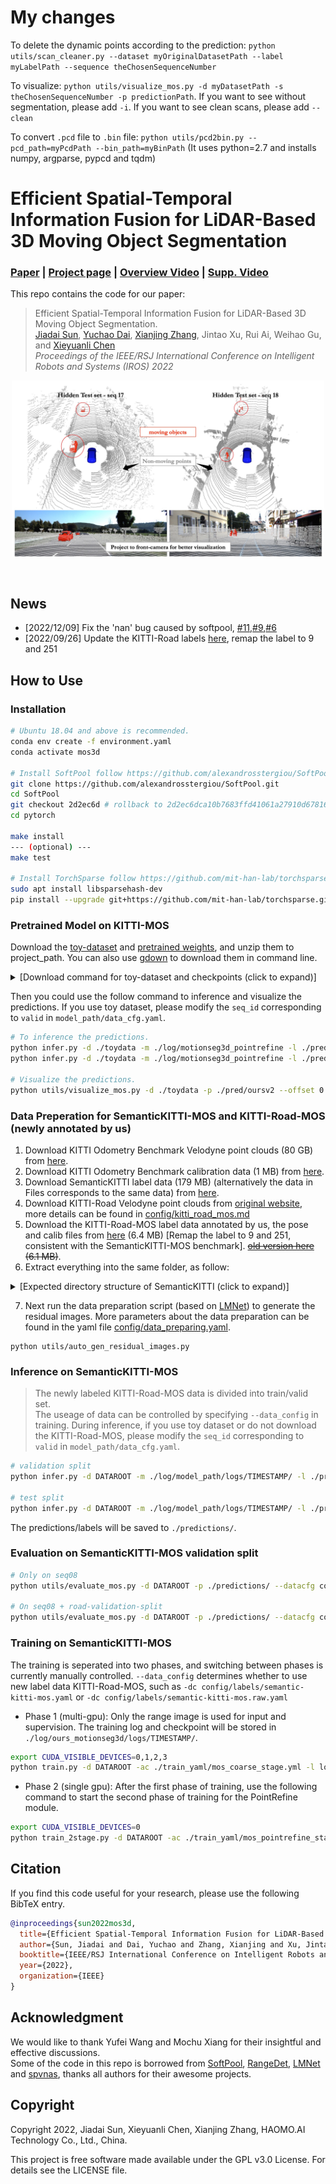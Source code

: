 # My changes
To delete the dynamic points according to the prediction: `python utils/scan_cleaner.py --dataset myOriginalDatasetPath --label myLabelPath --sequence theChosenSequenceNumber`

To visualize: `python utils/visualize_mos.py -d myDatasetPath -s theChosenSequenceNumber -p predictionPath`. If you want to see without segmentation, please add `-i`. If you want to see clean scans, please add `--clean`

To convert `.pcd` file to `.bin` file: `python utils/pcd2bin.py --pcd_path=myPcdPath --bin_path=myBinPath` (It uses python=2.7 and installs numpy, argparse, pypcd and tqdm)


# Efficient Spatial-Temporal Information Fusion for LiDAR-Based 3D Moving Object Segmentation

### [Paper](https://arxiv.org/abs/2207.02201) | [Project page](https://npucvr.github.io/MotionSeg3D) | [Overview Video](https://youtu.be/kao26zX1Hdo) | [Supp. Video](https://youtu.be/carIdfwLX_s) <br>

This repo contains the code for our paper: 

> Efficient Spatial-Temporal Information Fusion for LiDAR-Based 3D Moving Object Segmentation.  
> [Jiadai Sun](https://github.com/MaxChanger), [Yuchao Dai](https://scholar.google.com/citations?user=fddAbqsAAAAJ&hl=en&oi=ao), [Xianjing Zhang](https://github.com/zoojing), Jintao Xu, Rui Ai, Weihao Gu, and [Xieyuanli Chen](https://github.com/Chen-Xieyuanli)  
> *Proceedings of the IEEE/RSJ International Conference on Intelligent Robots and Systems (IROS) 2022*

<!-- ![method-framework](assets/framework.png) -->
<!-- ![method-framework](assets/visualization.jpg) -->
<p align='center'>  
<a href="https://youtu.be/kao26zX1Hdo">
  <img src='assets/visualization.jpg' width='500' alt='demo video'/>
</a>
</p>

<br/>

## News
- [2022/12/09] Fix the 'nan' bug caused by softpool, [#11](https://github.com/haomo-ai/MotionSeg3D/issues/11),[#9](https://github.com/haomo-ai/MotionSeg3D/issues/9),[#6](https://github.com/haomo-ai/MotionSeg3D/issues/6)
- [2022/09/26] Update the KITTI-Road labels [here](https://drive.google.com/file/d/131tKKhJiNeSiJpnlrXS43bHgZJHh9tug/view?usp=sharing), remap the label to 9 and 251
## How to Use


### Installation
```bash
# Ubuntu 18.04 and above is recommended.
conda env create -f environment.yaml
conda activate mos3d

# Install SoftPool follow https://github.com/alexandrosstergiou/SoftPool
git clone https://github.com/alexandrosstergiou/SoftPool.git
cd SoftPool
git checkout 2d2ec6d # rollback to 2d2ec6dca10b7683ffd41061a27910d67816bfa5
cd pytorch

make install
--- (optional) ---
make test

# Install TorchSparse follow https://github.com/mit-han-lab/torchsparse
sudo apt install libsparsehash-dev 
pip install --upgrade git+https://github.com/mit-han-lab/torchsparse.git@v1.4.0

```

### Pretrained Model on KITTI-MOS
Download the [toy-dataset](https://drive.google.com/file/d/1t8OuDgFzUspWtYVHSfiGkXtGrBsuvtWL/view) and [pretrained weights](https://drive.google.com/file/d/199hRJBs-3MVgqrd4Tb08Eo5pjBG74cSX/view), and unzip them to project_path. You can also use [gdown](https://github.com/wkentaro/gdown) to download them in command line.
<details>
  <summary>[Download command for toy-dataset and checkpoints (click to expand)]</summary>
  
```bash
gdown --id 1t8OuDgFzUspWtYVHSfiGkXtGrBsuvtWL # for toy-data
unzip toydata.zip

mkdir log && cd log
gdown --id 199hRJBs-3MVgqrd4Tb08Eo5pjBG74cSX # for checkpoints
unzip ckpt_motionseg3d_pointrefine.zip

```
</details>

Then you could use the follow command to inference and visualize the predictions. If you use toy dataset, please modify the `seq_id` corresponding to `valid` in `model_path/data_cfg.yaml`.
```bash
# To inference the predictions.
python infer.py -d ./toydata -m ./log/motionseg3d_pointrefine -l ./pred/oursv1 -s valid
python infer.py -d ./toydata -m ./log/motionseg3d_pointrefine -l ./pred/oursv2 -s valid --pointrefine

# Visualize the predictions.
python utils/visualize_mos.py -d ./toydata -p ./pred/oursv2 --offset 0 -s 38
```
  

### Data Preperation for SemanticKITTI-MOS and KITTI-Road-MOS (newly annotated by us)
1. Download KITTI Odometry Benchmark Velodyne point clouds (80 GB) from [here](http://www.cvlibs.net/download.php?file=data_odometry_velodyne.zip).
2. Download KITTI Odometry Benchmark calibration data (1 MB) from [here](http://www.cvlibs.net/download.php?file=data_odometry_calib.zip).
3. Download SemanticKITTI label data (179 MB) (alternatively the data in Files corresponds to the same data) from [here](http://www.semantic-kitti.org/assets/data_odometry_labels.zip).
4. Download KITTI-Road Velodyne point clouds from [original website](http://www.cvlibs.net/datasets/kitti/raw_data.php?type=road), more details can be found in [config/kitti_road_mos.md](config/kitti_road_mos.md)
5. Download the KITTI-Road-MOS label data annotated by us, the pose and calib files from [here](https://drive.google.com/file/d/131tKKhJiNeSiJpnlrXS43bHgZJHh9tug/view?usp=sharing) (6.4 MB) [Remap the label to 9 and 251, consistent with the SemanticKITTI-MOS benchmark]. ~~[old version here](https://drive.google.com/file/d/1pdpcGReJHOJp01pbgXUbcGROWOBd_2kj/view?usp=sharing) (6.1 MB)~~.
6. Extract everything into the same folder, as follow:
<details>
  <summary>[Expected directory structure of SemanticKITTI (click to expand)]</summary>
  
```
DATAROOT
├── sequences
│   └── 08
│       ├── calib.txt                       # calibration file provided by KITTI
│       ├── poses.txt                       # ground truth poses file provided by KITTI
│       ├── velodyne                        # velodyne 64 LiDAR scans provided by KITTI
│       │   ├── 000000.bin
│       │   ├── 000001.bin
│       │   └── ...
│       ├── labels                          # ground truth labels provided by SemantiKITTI
│       │   ├── 000000.label
│       │   ├── 000001.label
│       │   └── ...
│       └── residual_images_1               # the proposed residual images
│           ├── 000000.npy
│           ├── 000001.npy
│           └── ...
```
</details>


7. Next run the data preparation script (based on [LMNet](https://github.com/PRBonn/LiDAR-MOS)) to generate the residual images. More parameters about the data preparation can be found in the yaml file [config/data_preparing.yaml](./config/data_preparing.yaml).


```shell
python utils/auto_gen_residual_images.py 
```

### Inference on SemanticKITTI-MOS
> The newly labeled KITTI-Road-MOS data is divided into train/valid set.  
> The useage of data can be controlled by specifying `--data_config` in training.
> During inference, if you use toy dataset or do not download the KITTI-Road-MOS, please modify the `seq_id` corresponding to `valid` in `model_path/data_cfg.yaml`.

```bash
# validation split
python infer.py -d DATAROOT -m ./log/model_path/logs/TIMESTAMP/ -l ./predictions/ -s valid 

# test split
python infer.py -d DATAROOT -m ./log/model_path/logs/TIMESTAMP/ -l ./predictions/ -s test
```
The predictions/labels will be saved to `./predictions/`.


### Evaluation on SemanticKITTI-MOS validation split
```bash
# Only on seq08
python utils/evaluate_mos.py -d DATAROOT -p ./predictions/ --datacfg config/labels/semantic-kitti-mos.raw.yaml

# On seq08 + road-validation-split
python utils/evaluate_mos.py -d DATAROOT -p ./predictions/ --datacfg config/labels/semantic-kitti-mos.yaml
```


### Training on SemanticKITTI-MOS
<!-- Our program is a two-stage training process,  -->
The training is seperated into two phases, and switching between phases is currently manually controlled.
`--data_config` determines whether to use new label data KITTI-Road-MOS, such as `-dc config/labels/semantic-kitti-mos.yaml` or `-dc config/labels/semantic-kitti-mos.raw.yaml`

- Phase 1 (multi-gpu): Only the range image is used for input and supervision. The training log and checkpoint will be stored in `./log/ours_motionseg3d/logs/TIMESTAMP/`. 

```bash
export CUDA_VISIBLE_DEVICES=0,1,2,3
python train.py -d DATAROOT -ac ./train_yaml/mos_coarse_stage.yml -l log/ours_motionseg3d
```

- Phase 2 (single gpu): After the first phase of training, use the following command to start the second phase of training for the PointRefine module.

```bash
export CUDA_VISIBLE_DEVICES=0
python train_2stage.py -d DATAROOT -ac ./train_yaml/mos_pointrefine_stage.yml -l log/ours_motionseg3d_pointrefine -p "./log/ours_motionseg3d/logs/TIMESTAMP/"
```


## Citation

If you find this code useful for your research, please use the following BibTeX entry.

```bibtex
@inproceedings{sun2022mos3d,
  title={Efficient Spatial-Temporal Information Fusion for LiDAR-Based 3D Moving Object Segmentation},
  author={Sun, Jiadai and Dai, Yuchao and Zhang, Xianjing and Xu, Jintao and Ai, Rui and Gu, Weihao and Chen, Xieyuanli},
  booktitle={IEEE/RSJ International Conference on Intelligent Robots and Systems (IROS)},
  year={2022},
  organization={IEEE}
}
```

## Acknowledgment
We would like to thank Yufei Wang and Mochu Xiang for their insightful and effective discussions.  
Some of the code in this repo is borrowed from [SoftPool](https://github.com/alexandrosstergiou/SoftPool), [RangeDet](https://github.com/tusen-ai/RangeDet), [LMNet](https://github.com/PRBonn/LiDAR-MOS) and [spvnas](https://github.com/mit-han-lab/spvnas), thanks all authors for their awesome projects.

## Copyright
Copyright 2022, Jiadai Sun, Xieyuanli Chen, Xianjing Zhang, HAOMO.AI Technology Co., Ltd., China.

This project is free software made available under the GPL v3.0 License. For details see the LICENSE file.
